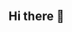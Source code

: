 ## Hi there 👋

<!--

🙋‍♀️ We are the Aburto Lab at the Scripps Institution of Oceanography (SIO) at the University of California, San Diego (UCSD). The Aburto Lab is also the origin of the Gulf of California Marine Program and other initiatives.
🌈 Contribution guidelines - please fork, create issue or contact ffavoretto@ucsd.edu for collaborations
👩‍💻 Useful resources - https://www.aburtolab.org
🍿 Fun facts - We love coffee
-->
